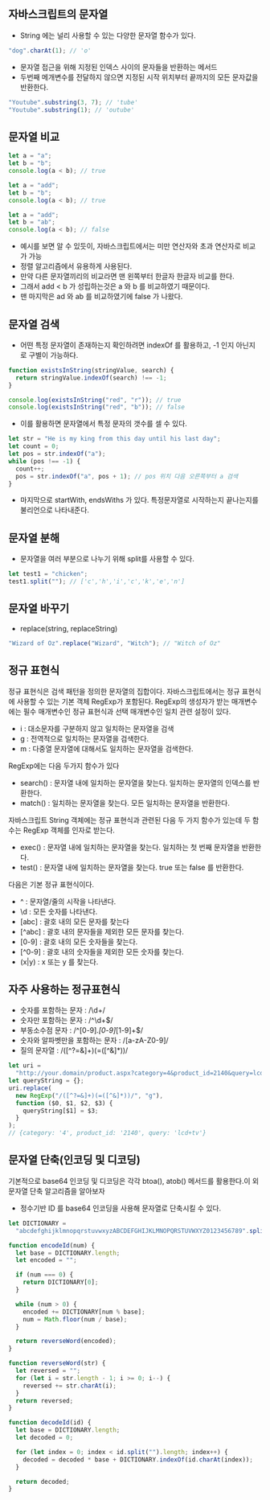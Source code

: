 ## 자바스크립트의 문자열

- String 에는 널리 사용할 수 있는 다양한 문자열 함수가 있다.

```js
"dog".charAt(1); // 'o'
```

- 문자열 접근을 위해 지정된 인덱스 사이의 문자들을 반환하는 메서드
- 두번째 메개변수를 전달하지 않으면 지정된 시작 위치부터 끝까지의 모든 문자값을 반환한다.

```js
"Youtube".substring(3, 7); // 'tube'
"Youtube".substring(1); // 'outube'
```

## 문자열 비교

```js
let a = "a";
let b = "b";
console.log(a < b); // true

let a = "add";
let b = "b";
console.log(a < b); // true

let a = "add";
let b = "ab";
console.log(a < b); // false
```

- 예시를 보면 알 수 있듯이, 자바스크립트에서는 미만 연산자와 초과 연산자로 비교가 가능
- 정렬 알고리즘에서 유용하게 사용된다.
- 만약 다른 문자열끼리의 비교라면 맨 왼쪽부터 한글자 한글자 비교를 한다.
- 그래서 add < b 가 성립하는것은 a 와 b 를 비교하였기 때문이다.
- 맨 마지막은 ad 와 ab 를 비교하였기에 false 가 나왔다.

## 문자열 검색

- 어떤 특정 문자열이 존재하는지 확인하려면 indexOf 를 활용하고, -1 인지 아닌지로 구별이 가능하다.

```js
function existsInString(stringValue, search) {
  return stringValue.indexOf(search) !== -1;
}

console.log(existsInString("red", "r")); // true
console.log(existsInString("red", "b")); // false
```

- 이를 활용하면 문자열에서 특정 문자의 갯수를 셀 수 있다.

```js
let str = "He is my king from this day until his last day";
let count = 0;
let pos = str.indexOf("a");
while (pos !== -1) {
  count++;
  pos = str.indexOf("a", pos + 1); // pos 위치 다음 오른쪽부터 a 검색
}
```

- 마지막으로 startWith, endsWiths 가 있다. 특정문자열로 시작하는지 끝나는지를 불리언으로 나타내준다.

## 문자열 분해

- 문자열을 여러 부분으로 나누기 위해 split를 사용할 수 있다.

```js
let test1 = "chicken";
test1.split(""); // ['c','h','i','c','k','e','n']
```

## 문자열 바꾸기

- replace(string, replaceString)

```js
"Wizard of Oz".replace("Wizard", "Witch"); // "Witch of Oz"
```

## 정규 표현식

<p>정규 표현식은 검색 패턴을 정의한 문자열의 집합이다. 자바스크립트에서는 정규 표현식에 사용할 수 있는 기본 객체 RegExp가 포함된다. RegExp의 생성자가 받는 매개변수에는 필수 매개변수인 정규 표현식과 선택 매개변수인 일치 관련 설정이 있다.</p>

- i : 대소문자를 구분하지 않고 일치하는 문자열을 검색
- g : 전역적으로 일치하는 문자열을 검색한다.
- m : 다중열 문자열에 대해서도 일치하는 문자열을 검색한다.

<p>RegExp에는 다음 두가지 함수가 있다</p>

- search() : 문자열 내에 일치하는 문자열을 찾는다. 일치하는 문자열의 인덱스를 반환한다.
- match() : 일치하는 문자열을 찾는다. 모든 일치하는 문자열을 반환한다.

<p>자바스크립트 String 객체에는 정규 표현식과 관련된 다음 두 가지 함수가 있는데 두 함수는 RegExp 객체를 인자로 받는다.</p>

- exec() : 문자열 내에 일치하는 문자열을 찾는다. 일치하는 첫 번째 문자열을 반환한다.
- test() : 문자열 내에 일치하는 문자열을 찾는다. true 또는 false 를 반환한다.

<p>다음은 기본 정규 표현식이다.</p>

- ^ : 문자열/줄의 시작을 나타낸다.
- \d : 모든 숫자를 나타낸다.
- [abc] : 괄호 내의 모든 문자를 찾는다
- [^abc] : 괄호 내의 문자들을 제외한 모든 문자를 찾는다.
- [0-9] : 괄호 내의 모든 숫자들을 찾는다.
- [^0-9] : 괄호 내의 숫자들을 제외한 모든 숫자를 찾는다.
- (x|y) : x 또는 y 를 찾는다.

## 자주 사용하는 정규표현식

- 숫자를 포함하는 문자 : /\d+/
- 숫자만 포함하는 문자 : /^\d+$/
- 부동소수점 문자 : /^[0-9]_.[0-9]_[1-9]+$/
- 숫자와 알파벳만을 포함하는 문자 : /[a-zA-Z0-9]/
- 질의 문자열 : /([^?=&]+)(=([^&]\*))/

```js
let uri =
  "http://your.domain/product.aspx?category=4&product_id=2140&query=lcd+tv";
let queryString = {};
uri.replace(
  new RegExp("/([^?=&]+)(=([^&]*))/", "g"),
  function ($0, $1, $2, $3) {
    queryString[$1] = $3;
  }
);
// {category: '4', product_id: '2140', query: 'lcd+tv'}
```

## 문자열 단축(인코딩 및 디코딩)

<p>기본적으로 base64 인코딩 및 디코딩은 각각 btoa(), atob() 메서드를 활용한다.이 외 문자열 단축 알고리즘을 알아보자</p>

- 정수기반 ID 를 base64 인코딩을 사용해 문자열로 단축시킬 수 있다.

```js
let DICTIONARY =
  "abcdefghijklmnopqrstuvwxyzABCDEFGHIJKLMNOPQRSTUVWXYZ0123456789".split("");

function encodeId(num) {
  let base = DICTIONARY.length;
  let encoded = "";

  if (num === 0) {
    return DICTIONARY[0];
  }

  while (num > 0) {
    encoded += DICTIONARY[num % base];
    num = Math.floor(num / base);
  }

  return reverseWord(encoded);
}

function reverseWord(str) {
  let reversed = "";
  for (let i = str.length - 1; i >= 0; i--) {
    reversed += str.charAt(i);
  }
  return reversed;
}

function decodeId(id) {
  let base = DICTIONARY.length;
  let decoded = 0;

  for (let index = 0; index < id.split("").length; index++) {
    decoded = decoded * base + DICTIONARY.indexOf(id.charAt(index));
  }

  return decoded;
}
```
